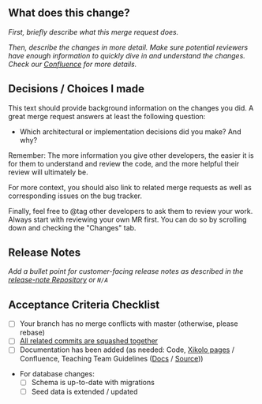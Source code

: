 ## What does this change?
*First, briefly describe what this merge request does.*

*Then, describe the changes in more detail.*
*Make sure potential reviewers have enough information to quickly dive in and understand the changes. Check our [Confluence](https://ares.epic.hpi.uni-potsdam.de/epicjira/confluence/x/hZEAAg#LifecycleofaDevelopmentTicket-CreateaMergeRequest(MR)
) for more details.*

## Decisions / Choices I made
This text should provide background information on the changes you did. A great merge request answers at least the following question:
- Which architectural or implementation decisions did you make? And why?

Remember: The more information you give other developers, the easier it is for them to understand and review the code, and the more helpful their review will ultimately be.

For more context, you should also link to related merge requests as well as corresponding issues on the bug tracker.

Finally, feel free to @tag other developers to ask them to review your work. Always start with reviewing your own MR first. You can do so by scrolling down and checking the "Changes" tab.

## Release Notes
*Add a bullet point for customer-facing release notes as described in the [release-note Repository](https://lab.xikolo.de/xikolo/release-notes/blob/master/README.md) or `N/A`*

## Acceptance Criteria Checklist

- [ ] Your branch has no merge conflicts with master (otherwise, please rebase)
- [ ] [All related commits are squashed together](https://git-scm.com/book/en/v2/Git-Tools-Rewriting-History#Squashing-Commits)
- [ ] Documentation has been added (as needed: Code, [Xikolo pages](https://xikolo.pages.xikolo.de/web/) / Confluence, Teaching Team Guidelines ([Docs](https://teachingteamguidelines.readthedocs.io/) / [Source](https://github.com/openHPI/TeachingTeamGuidelines)))
- For database changes:
  - [ ] Schema is up-to-date with migrations
  - [ ] Seed data is extended / updated
